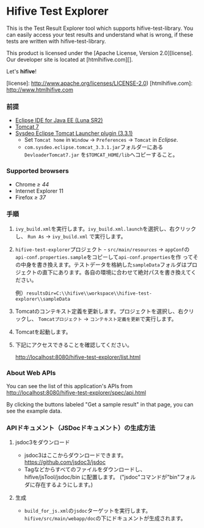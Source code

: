 Hifive Test Explorer
========
This is the Test Result Explorer tool which supports hifive-test-library. You
can easily access your test results and understand what is wrong, if these tests
are written with hifive-test-library.

This product is licensed under the [Apache License, Version 2.0][license].
Our developer site is located at [htmlhifive.com][].

Let's **hifive**!

[license]: http://www.apache.org/licenses/LICENSE-2.0)
[htmlhifive.com]: http://www.htmlhifive.com

### 前提
* [Eclipse IDE for Java EE (Luna SR2)][ide]
* [Tomcat 7][tomcat]
* [Sysdeo Eclipse Tomcat Launcher plugin (3.3.1)][plugin]
  * Set `Tomcat home` in `Window` → `Preferences` → `Tomcat` in *Eclipse*.
  * `com.sysdeo.eclipse.tomcat_3.3.1.jar`フォルダーにある`DevloaderTomcat7.jar`
    を`$TOMCAT_HOME/lib`へコピーすること。

[ide]: https://eclipse.org/downloads/packages/release/Luna/SR2
[tomcat]: http://tomcat.apache.org/download-70.cgi
[plugin]: http://www.eclipsetotale.com/tomcatPlugin.html

### Supported browsers
* Chrome *≥ 44*
* Internet Explorer 11
* Firefox *≥ 37*

### 手順
1.  `ivy_build.xml`を実行します。`ivy_build.xml.launch`を選択し、右クリックし、
    `Run As` → `ivy_build.xml` で実行します。

2.  `hifive-test-explorer`プロジェクト - `src/main/resources` →
    `appConf`の`api-conf.properties.sample`をコピーして`api-conf.properties`を作
    ってその中身を書き換えます。テストデータを格納した`sampleData`フォルダはプロ
    ジェクトの直下にあります。各自の環境に合わせて絶対パスを書き換えてください。

    例）`resultsDir=C:\\hifive\\workspace\\hifive-test-explorer\\sampleData`

3.  Tomcatのコンテキスト定義を更新します。プロジェクトを選択し、右クリックし、
    `Tomcatプロジェクト` → `コンテキスト定義を更新`で実行します。

4.  Tomcatを起動します。

5.  下記にアクセスできることを確認してください。

    [http://localhost:8080/hifive-test-explorer/list.html][url-list]

[url-list]: http://localhost:8080/hifive-test-explorer/list.html

### About Web APIs
You can see the list of this application's APIs from
[http://localhost:8080/hifive-test-explorer/spec/api.html][url-api]

By clicking the buttons labeled "Get a sample result" in that page, you can see
the example data.

[url-api]: http://localhost:8080/hifive-test-explorer/spec/api.html

### APIドキュメント（JSDocドキュメント）の生成方法
1.  jsdoc3をダウンロード
    - jsdoc3はここからダウンロードできます。https://github.com/jsdoc3/jsdoc
    - Tagなどからすべてのファイルをダウンロードし、 hifive/jsTool/jsdoc/bin に配置します。
      ("jsdoc"コマンドが"bin"フォルダに存在するようにします。)

2.  生成
    - `build_for_js.xml`の`jsdoc`ターゲットを実行します。
      `hifive/src/main/webapp/doc`の下にドキュメントが生成されます。
